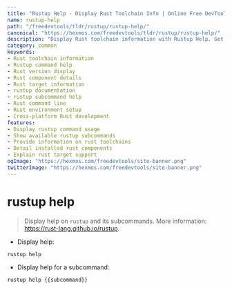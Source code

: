 ```yaml
---
title: "Rustup Help - Display Rust Toolchain Info | Online Free DevTools by Hexmos"
name: rustup-help
path: "/freedevtools/tldr/rustup/rustup-help/"
canonical: "https://hexmos.com/freedevtools/tldr/rustup/rustup-help/"
description: "Display Rust toolchain information with Rustup Help. Get details on Rust versions, components, and targets. Free online tool, no registration required."
category: common
keywords:
- Rust toolchain information
- Rustup command help
- Rust version display
- Rust component details
- Rust target information
- rustup documentation
- rustup subcommand help
- Rust command line
- Rust environment setup
- Cross-platform Rust development
features:
- Display rustup command usage
- Show available rustup subcommands
- Provide information on rust toolchains
- Detail installed rust components
- Explain rust target support
ogImage: "https://hexmos.com/freedevtools/site-banner.png"
twitterImage: "https://hexmos.com/freedevtools/site-banner.png"
---
```


# rustup help

> Display help on `rustup` and its subcommands.
> More information: <https://rust-lang.github.io/rustup>.

- Display help:

`rustup help`

- Display help for a subcommand:

`rustup help {{subcommand}}`
